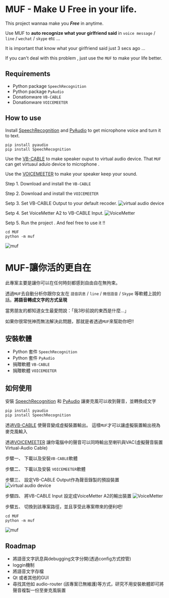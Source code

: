 MUF - Make U Free in your life.
===
This project wannaa make you _**Free**_ in anytime.

Use MUF to **auto recognize what your girlfriend said** in `voice message` / `line` / `wechat` / `skype` etc ...

It is important that know what your girlfriend said just 3 secs ago ...

If you can't deal with this problem , just use the `MUF` to make your life better.

Requirements
---
* Python package `SpeechRecognition` 
* Python package `PyAudio `
* Donationware `VB-CABLE`
* Donationware `VOICEMEETER`

How to use
---
Install [SpeechRecognition][SpeechRecognition] and [PyAudio][PyAudio] to get microphone voice and turn it to text.
```
pip install pyaudio 
pip install SpeechRecognition
```
Use the [VB-CABLE][VB-CABLE] to make speaker ouput to virtual audio device.
That `MUF` can get virtuaul aduio device to microphone .

Use the [VOICEMEETER][VOICEMEETER] to make your speaker keep your sound.


Step 1. Download and install the `VB-CABLE`

Step 2. Download and install the `VOICEMEETER`

Setp 3. Set VB-CABLE Output to your default recoder.
![virtual audio device](doc/VAC_CableOutput.png)

Setp 4. Set VoiceMetter A2 to VB-CABLE Input.
![VoiceMetter](doc/VOICEMETTER.png)

Setp 5. Run the project . And feel free to use it !!
```
cd MUF
python -m muf
```
![muf](doc/muf.png)

MUF-讓你活的更自在
===
此專案主要是讓你可以在任何時刻都感到自由自在無拘束。

透過`MUF`去自動分析你跟你女友在 `語音訊息` / `line` / `微信語音` / `Skype` 等軟體上說的話。**將語音轉成文字的方式呈現**

當男朋友的都知道女生最愛問說：「我3秒前說的東西是什麼...」

如果你很常恍神而無法解決此問題，那就是者透過`MUF`來幫助你吧!!

安裝軟體
---
* Python 套件 `SpeechRecognition` 
* Python 套件 `PyAudio `
* 捐贈軟體 `VB-CABLE`
* 捐贈軟體 `VOICEMEETER`

如何使用
---
安裝 [SpeechRecognition][SpeechRecognition] 和 [PyAudio][PyAudio] 讓麥克風可以收到聲音，並轉換成文字
```
pip install pyaudio 
pip install SpeechRecognition
```
透過[VB-CABLE][VB-CABLE] 使聲音變成虛擬裝置輸出。 這樣`MUF`才可以讓虛擬裝置輸出視為麥克風輸入

透過[VOICEMEETER][VOICEMEETER] 讓你電腦中的聲音可以同時輸出至喇叭與VAC(虛擬聲音裝置Virtual-Audio Cable)

步驟一、 下載以及安裝`VB-CABLE`軟體

步驟二、 下載以及安裝 `VOICEMEETER`軟體

步驟三、 設定VB-CABLE Output作為聲音錄製的預設裝置
![virtual audio device](doc/VAC_CableOutput.png)

步驟四、 將VB-CABLE Input 設定成VoiceMetter A2的輸出裝置
![VoiceMetter](doc/VOICEMETTER.png)

步驟五、 切換到該專案路徑，並且享受此專案帶來的便利吧!
```
cd MUF
python -m muf
```
![muf](doc/muf.png)

Roadmap
---
* 將語音文字訊息與debugging文字分開(透過config方式控管)
* loggin機制
* 將語音文字存檔
* Qt 或者其他的GUI
* 尋找其他如 audio-router (該專案已無維護)等方式，研究不用安裝軟體即可將聲音複製一份至麥克風裝置

[SpeechRecognition]:https://pypi.org/project/SpeechRecognition/
[PyAudio]:https://pypi.org/project/PyAudio/
[VB-CABLE]:https://www.vb-audio.com/Cable/index.htm
[VOICEMEETER]:https://www.vb-audio.com/Voicemeeter/index.htm